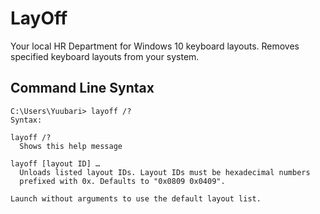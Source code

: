 # LayOff
Your local HR Department for Windows 10 keyboard layouts. Removes specified keyboard layouts from your system.

## Command Line Syntax
```
C:\Users\Yuubari> layoff /?
Syntax:

layoff /?
  Shows this help message

layoff [layout ID] …
  Unloads listed layout IDs. Layout IDs must be hexadecimal numbers
  prefixed with 0x. Defaults to "0x0809 0x0409".

Launch without arguments to use the default layout list.
```

